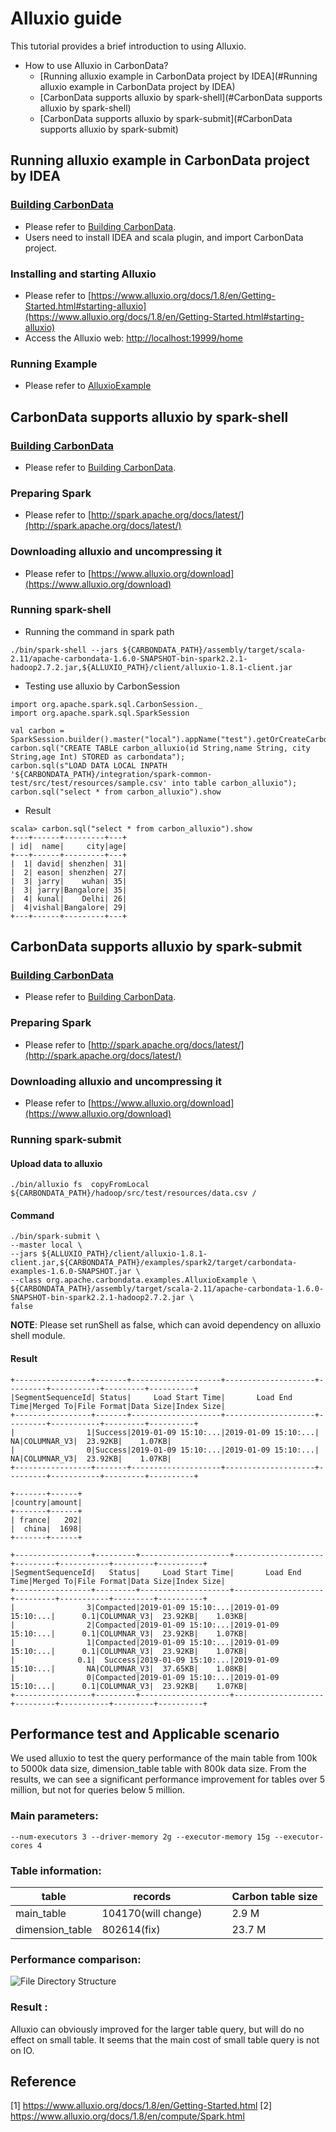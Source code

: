 <!--
    Licensed to the Apache Software Foundation (ASF) under one or more 
    contributor license agreements.  See the NOTICE file distributed with
    this work for additional information regarding copyright ownership. 
    The ASF licenses this file to you under the Apache License, Version 2.0
    (the "License"); you may not use this file except in compliance with 
    the License.  You may obtain a copy of the License at

      http://www.apache.org/licenses/LICENSE-2.0

    Unless required by applicable law or agreed to in writing, software 
    distributed under the License is distributed on an "AS IS" BASIS, 
    WITHOUT WARRANTIES OR CONDITIONS OF ANY KIND, either express or implied.
    See the License for the specific language governing permissions and 
    limitations under the License.
-->


# Alluxio guide
This tutorial provides a brief introduction to using Alluxio.
 - How to use Alluxio in CarbonData?
    - [Running alluxio example in CarbonData project by IDEA](#Running alluxio example in CarbonData project by IDEA)
    - [CarbonData supports alluxio by spark-shell](#CarbonData supports alluxio by spark-shell)
    - [CarbonData supports alluxio by spark-submit](#CarbonData supports alluxio by spark-submit)
     
## Running alluxio example in CarbonData project by IDEA

### [Building CarbonData](https://github.com/apache/carbondata/tree/master/build)
 - Please refer to [Building CarbonData](https://github.com/apache/carbondata/tree/master/build).   
 - Users need to install IDEA and scala plugin, and import CarbonData project.
 
### Installing and starting Alluxio
 - Please refer to [https://www.alluxio.org/docs/1.8/en/Getting-Started.html#starting-alluxio](https://www.alluxio.org/docs/1.8/en/Getting-Started.html#starting-alluxio)   
 - Access the Alluxio web: [http://localhost:19999/home](http://localhost:19999/home)   

### Running Example
 - Please refer to [AlluxioExample](https://github.com/apache/carbondata/blob/master/examples/spark2/src/main/scala/org/apache/carbondata/examples/AlluxioExample.scala)

## CarbonData supports alluxio by spark-shell

### [Building CarbonData](https://github.com/apache/carbondata/tree/master/build)
 - Please refer to [Building CarbonData](https://github.com/apache/carbondata/tree/master/build).   

### Preparing Spark
 - Please refer to [http://spark.apache.org/docs/latest/](http://spark.apache.org/docs/latest/)

### Downloading alluxio and uncompressing it
 - Please refer to [https://www.alluxio.org/download](https://www.alluxio.org/download)
 
### Running spark-shell
 - Running the command in spark path
 ```$command
./bin/spark-shell --jars ${CARBONDATA_PATH}/assembly/target/scala-2.11/apache-carbondata-1.6.0-SNAPSHOT-bin-spark2.2.1-hadoop2.7.2.jar,${ALLUXIO_PATH}/client/alluxio-1.8.1-client.jar
```
 - Testing use alluxio by CarbonSession
 ```$scala
import org.apache.spark.sql.CarbonSession._
import org.apache.spark.sql.SparkSession
	
val carbon = SparkSession.builder().master("local").appName("test").getOrCreateCarbonSession("alluxio://localhost:19998/carbondata");
carbon.sql("CREATE TABLE carbon_alluxio(id String,name String, city String,age Int) STORED as carbondata");
carbon.sql(s"LOAD DATA LOCAL INPATH '${CARBONDATA_PATH}/integration/spark-common-test/src/test/resources/sample.csv' into table carbon_alluxio");
carbon.sql("select * from carbon_alluxio").show
```
 - Result
 ```$scala
 scala> carbon.sql("select * from carbon_alluxio").show
 +---+------+---------+---+
 | id|  name|     city|age|
 +---+------+---------+---+
 |  1| david| shenzhen| 31|
 |  2| eason| shenzhen| 27|
 |  3| jarry|    wuhan| 35|
 |  3| jarry|Bangalore| 35|
 |  4| kunal|    Delhi| 26|
 |  4|vishal|Bangalore| 29|
 +---+------+---------+---+
 ```
## CarbonData supports alluxio by spark-submit

### [Building CarbonData](https://github.com/apache/carbondata/tree/master/build)
 - Please refer to [Building CarbonData](https://github.com/apache/carbondata/tree/master/build).   

### Preparing Spark
 - Please refer to [http://spark.apache.org/docs/latest/](http://spark.apache.org/docs/latest/)

### Downloading alluxio and uncompressing it
 - Please refer to [https://www.alluxio.org/download](https://www.alluxio.org/download)
 
### Running spark-submit
#### Upload data to alluxio
```$command
./bin/alluxio fs  copyFromLocal ${CARBONDATA_PATH}/hadoop/src/test/resources/data.csv /
```
#### Command
```$command
./bin/spark-submit \
--master local \
--jars ${ALLUXIO_PATH}/client/alluxio-1.8.1-client.jar,${CARBONDATA_PATH}/examples/spark2/target/carbondata-examples-1.6.0-SNAPSHOT.jar \
--class org.apache.carbondata.examples.AlluxioExample \
${CARBONDATA_PATH}/assembly/target/scala-2.11/apache-carbondata-1.6.0-SNAPSHOT-bin-spark2.2.1-hadoop2.7.2.jar \
false
```
**NOTE**: Please set runShell as false, which can avoid dependency on alluxio shell module.

#### Result
```$command
+-----------------+-------+--------------------+--------------------+---------+-----------+---------+----------+
|SegmentSequenceId| Status|     Load Start Time|       Load End Time|Merged To|File Format|Data Size|Index Size|
+-----------------+-------+--------------------+--------------------+---------+-----------+---------+----------+
|                1|Success|2019-01-09 15:10:...|2019-01-09 15:10:...|       NA|COLUMNAR_V3|  23.92KB|    1.07KB|
|                0|Success|2019-01-09 15:10:...|2019-01-09 15:10:...|       NA|COLUMNAR_V3|  23.92KB|    1.07KB|
+-----------------+-------+--------------------+--------------------+---------+-----------+---------+----------+

+-------+------+
|country|amount|
+-------+------+
| france|   202|
|  china|  1698|
+-------+------+

+-----------------+---------+--------------------+--------------------+---------+-----------+---------+----------+
|SegmentSequenceId|   Status|     Load Start Time|       Load End Time|Merged To|File Format|Data Size|Index Size|
+-----------------+---------+--------------------+--------------------+---------+-----------+---------+----------+
|                3|Compacted|2019-01-09 15:10:...|2019-01-09 15:10:...|      0.1|COLUMNAR_V3|  23.92KB|    1.03KB|
|                2|Compacted|2019-01-09 15:10:...|2019-01-09 15:10:...|      0.1|COLUMNAR_V3|  23.92KB|    1.07KB|
|                1|Compacted|2019-01-09 15:10:...|2019-01-09 15:10:...|      0.1|COLUMNAR_V3|  23.92KB|    1.07KB|
|              0.1|  Success|2019-01-09 15:10:...|2019-01-09 15:10:...|       NA|COLUMNAR_V3|  37.65KB|    1.08KB|
|                0|Compacted|2019-01-09 15:10:...|2019-01-09 15:10:...|      0.1|COLUMNAR_V3|  23.92KB|    1.07KB|
+-----------------+---------+--------------------+--------------------+---------+-----------+---------+----------+

```

## Performance test and Applicable scenario 

We used alluxio to test the query performance of the main table from 100k to 5000k data  size, dimension_table table with 800k data size.  From the results, we can see a significant performance improvement for tables over 5 million, but not for queries below 5 million. 

### Main parameters:

```--num-executors 3 --driver-memory 2g --executor-memory 15g --executor-cores 4```

### Table information:

| table           | records             |      |      | Carbon table size |
| --------------- | ------------------- | ---- | ---- | :---------------- |
| main_table      | 104170(will change) |      |      | 2.9 M             |
| dimension_table | 802614(fix)         |      |      | 23.7 M            |

### Performance comparison:
![File Directory Structure](../docs/images/alluxio-comparison.png?raw=true)

### Result :

Alluxio can obviously improved for the larger table query, but will do no effect on small table. It seems that the main cost of small table query is not on IO.

## Reference
[1] https://www.alluxio.org/docs/1.8/en/Getting-Started.html
[2] https://www.alluxio.org/docs/1.8/en/compute/Spark.html